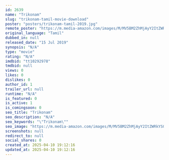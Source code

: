 ```yaml
---
id: 2639
name: "Trikonam"
slug: "trikonam-tamil-movie-download"
poster: "posters/trikonam-tamil-2019.jpg"
remote_poster: "https://m.media-amazon.com/images/M/MV5BM2ZhMjAyY2ItZWRkYS00YjIxLWEyMDAtNDI3NTQzNjEyYzRjXkEyXkFqcGdeQXVyNTg0MjA2MzU@._V1_SX300.jpg"
original_language: "Tamil"
dubbed_in: null
released_date: "15 Jul 2019"
synopsis: "N/A"
type: "movie"
rating: "N/A"
imdbid: "tt10292978"
tmdbid: null
views: 0
likes: 0
dislikes: 0
author_id: 1
trailer_url: null
runtime: "N/A"
is_featured: 0
is_active: 1
is_comingsoon: 0
seo_title: "Trikonam"
seo_description: "N/A"
seo_keywords: "\"Trikonam\""
seo_image: "https://m.media-amazon.com/images/M/MV5BM2ZhMjAyY2ItZWRkYS00YjIxLWEyMDAtNDI3NTQzNjEyYzRjXkEyXkFqcGdeQXVyNTg0MjA2MzU@._V1_SX300.jpg"
screenshots: null
redirect_to: null
social_shares: 0
created_at: 2025-04-10 19:12:16
updated_at: 2025-04-10 19:12:16
---
```


